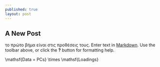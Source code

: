 ```yaml
---
published: true
layout: post
---
```

## A New Post
το πρώτο βήμα είναι στις προθέσεις τους.
Enter text in [Markdown](http://daringfireball.net/projects/markdown/). Use the toolbar above, or click the **?** button for formatting help.

\mathsf{Data = PCs} \times \mathsf{Loadings}
